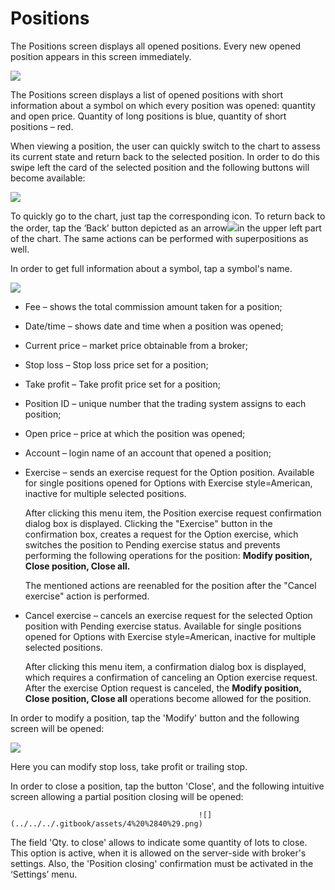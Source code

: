 # Positions

The Positions screen displays all opened positions. Every new opened position appears in this screen immediately.

![](../../../.gitbook/assets/1%20%2899%29.png)

The Positions screen displays a list of opened positions with short information about a symbol on which every position was opened: quantity and open price. Quantity of long positions is blue, quantity of short positions – red.

When viewing a position, the user can quickly switch to the chart to assess its current state and return back to the selected position. In order to do this swipe left the card of the selected position and the following buttons will become available:

![](../../../.gitbook/assets/screenshot_2%20%285%29.jpg)

To quickly go to the chart, just tap the corresponding icon. To return back to the order, tap the ‘Back’ button depicted as an arrow![](https://lh5.googleusercontent.com/FeoB164MubEhRzjZI288O316A51qKXagx2sSMaReRPOJ5NDeC1l862wWctT_U2Wkbuni-qTC-7pAzYNKFJxG5Z_SP7h57i4K3CKTGGyWTnOqE0msvOjWah_NT_36eIuww74QtXeI)in the upper left part of the chart. The same actions can be performed with superpositions as well.

In order to get full information about a symbol, tap a symbol's name.

![](../../../.gitbook/assets/2%20%2886%29.png)

* Fee – shows the total commission amount taken for a position;
* Date/time – shows date and time when a position was opened;
* Current price – market price obtainable from a broker;
* Stop loss – Stop loss price set for a position;
* Take profit – Take profit price set for a position;
* Position ID – unique number that the trading system assigns to each position;
* Open price – price at which the position was opened;
* Account – login name of an account that opened a position;
* Exercise – sends an exercise request for the Option position. Available for single positions opened for Options with Exercise style=American, inactive for multiple selected positions.

  After clicking this menu item, the Position exercise request confirmation dialog box is displayed. Clicking the "Exercise" button in the confirmation box, creates a request for the Option exercise, which switches the position to Pending exercise status and prevents performing the following operations for the position: **Modify position, Close position, Close all.**

  The mentioned actions are reenabled for the position after the "Cancel exercise" action is performed.

* Cancel exercise – cancels an exercise request for the selected Option position with Pending exercise status. Available for single positions opened for Options with Exercise style=American, inactive for multiple selected positions.

  After clicking this menu item, a confirmation dialog box is displayed, which requires a confirmation of canceling an Option exercise request. After the exercise Option request is canceled, the **Modify position, Close position, Close all** operations become allowed for the position.

In order to modify a position, tap the 'Modify' button and the following screen will be opened:

![](../../../.gitbook/assets/3%20%2874%29.png)

Here you can modify stop loss, take profit or trailing stop.

In order to close a position, tap the button 'Close', and the following intuitive screen allowing a partial position closing will be opened:

```text
                                          ![](../../../.gitbook/assets/4%20%2840%29.png) 
```

The field 'Qty. to close' allows to indicate some quantity of lots to close. This option is active, when it is allowed on the server-side with broker's settings. Also, the 'Position closing' confirmation must be activated in the ‘Settings’ menu.

